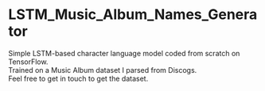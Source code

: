 # LSTM_Music_Album_Names_Generator
Simple LSTM-based character language model coded from scratch on TensorFlow.  
Trained on a Music Album dataset I parsed from Discogs.   
Feel free to get in touch to get the dataset.
